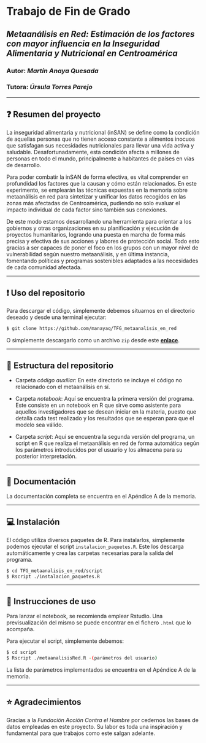 # Trabajo de Fin de Grado

## *Metaanálisis en Red: Estimación de los factores con mayor influencia en la Inseguridad Alimentaria y Nutricional en Centroamérica*

### Autor: *Martín Anaya Quesada*

### Tutora: *Úrsula Torres Parejo*

****

## :question: Resumen del proyecto

La inseguridad alimentaria y nutricional (inSAN) se define como la condición de aquellas personas que no tienen acceso constante a alimentos inocuos que satisfagan sus necesidades nutricionales para llevar una vida activa y saludable. Desafortunadamente, esta condición afecta a millones de personas en todo el mundo, principalmente a habitantes de países en vías de desarrollo.

Para poder combatir la inSAN de forma efectiva, es vital comprender en profundidad los factores que la causan y cómo están relacionados. En este experimento, se emplearán las técnicas expuestas en la memoria sobre metaanálisis en red para sintetizar y unificar los datos recogidos en las zonas más afectadas de Centroamérica, pudiendo no solo evaluar el impacto individual de cada factor sino también sus conexiones.

De este modo estamos desarrollando una herramienta para orientar a los gobiernos y otras organizaciones en su planificación y ejecución de proyectos humanitarios, logrando una puesta en marcha de forma más precisa y efectiva de sus acciones y labores de protección social. Todo esto gracias a ser capaces de poner el foco en los grupos con un mayor nivel de vulnerabilidad según nuestro metaanálisis, y en última instancia, fomentando políticas y programas sostenibles adaptados a las necesidades de cada comunidad afectada.

****

## :exclamation: Uso del repositorio
Para descargar el código, simplemente debemos situarnos en el directorio deseado y desde una terminal ejecutar:
~~~bash
$ git clone https://github.com/manayaq/TFG_metaanalisis_en_red
~~~

O simplemente descargarlo como un archivo `zip` desde este **[enlace](https://github.com/manayaq/TFG_metaanalisis_en_red/archive/refs/heads/main.zip)**.

****

## :open_file_folder: Estructura del repositorio

- Carpeta _código auxiliar_: En este directorio se incluye el código no relacionado con el metaanálisis en sí.

- Carpeta _notebook_: Aquí se encuentra la primera versión del programa. Este consiste en un notebook en R que sirve como asistente para aquellos investigadores que se desean iniciar en la materia, puesto que detalla cada test realizado y los resultados que se esperan para que el modelo sea válido.

- Carpeta _script_: Aquí se encuentra la segunda versión del programa, un script en R que realiza el metaanálisis en red de forma automática según los parámetros introducidos por el usuario y los almacena para su posterior interpretación. 

****
## :book: Documentación
La documentación completa se encuentra en el Apéndice A de la memoria.

****
## :computer: Instalación

El código utiliza diversos paquetes de R. Para instalarlos, simplemente podemos ejecutar el script `instalacion_paquetes.R`. Este los descarga automáticamente y crea las carpetas necesarias para la salida del programa.

~~~bash
$ cd TFG_metaanalisis_en_red/script
$ Rscript ./instalacion_paquetes.R
~~~


****
## :memo: Instrucciones de uso
Para lanzar el notebook, se recomienda emplear Rstudio. Una previsualización del mismo se puede encontrar en el fichero `.html` que lo acompaña.

Para ejecutar el script, simplemente debemos:

~~~bash
$ cd script
$ Rscript ./metaanalisisRed.R -(parámetros del usuario)
~~~
La lista de parámetros implementados se encuentra en el Apéndice A de la memoria.
****


## :star: Agradecimientos
Gracias a la *Fundación Acción Contra el Hambre* por cedernos las bases de datos empleadas en este proyecto. Su labor es toda una inspiración y fundamental para que trabajos como este salgan adelante.
